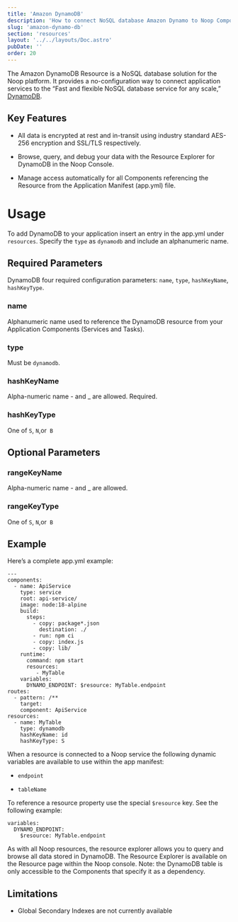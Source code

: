 ```yaml
---
title: 'Amazon DynamoDB'
description: 'How to connect NoSQL database Amazon Dynamo to Noop Components.'
slug: 'amazon-dynamo-db'
section: 'resources'
layout: '../../layouts/Doc.astro'
pubDate: ''
order: 20
---
```


The Amazon DynamoDB Resource is a NoSQL database solution for the Noop platform. It provides a no-configuration way to connect application services to the “Fast and flexible NoSQL database service for any scale,” [DynamoDB](https://aws.amazon.com/pm/dynamodb/).

## Key Features

- All data is encrypted at rest and in-transit using industry standard AES-256 encryption and SSL/TLS respectively.

- Browse, query, and debug your data with the Resource Explorer for DynamoDB in the Noop Console.

- Manage access automatically for all Components referencing the Resource from the Application Manifest (app.yml) file.

# Usage

To add DynamoDB to your application insert an entry in the app.yml under `resources`. Specify the `type` as `dynamodb` and include an alphanumeric name.

## Required Parameters

DynamoDB four required configuration parameters: `name`, `type`, `hashKeyName`, `hashKeyType`.

### name

Alphanumeric name used to reference the DynamoDB resource from your Application Components (Services and Tasks).

### type

Must be `dynamodb`.

### hashKeyName

Alpha-numeric name - and \_ are allowed. Required.

### hashKeyType

One of `S`, `N`,or` B`

## Optional Parameters

### rangeKeyName

Alpha-numeric name - and \_ are allowed.

### rangeKeyType

One of `S`, `N`,or` B`

## Example

Here’s a complete app.yml example:

```
---
components:
  - name: ApiService
    type: service
    root: api-service/
    image: node:18-alpine
    build:
      steps:
        - copy: package*.json
          destination: ./
        - run: npm ci
        - copy: index.js
        - copy: lib/
    runtime:
      command: npm start
      resources:
         - MyTable
    variables:
      DYNAMO_ENDPOINT: $resource: MyTable.endpoint
routes:
  - pattern: /**
    target:
    component: ApiService
resources:
  - name: MyTable
    type: dynamodb
    hashKeyName: id
    hashKeyType: S
```

When a resource is connected to a Noop service the following dynamic variables are available to use within the app manifest:

- `endpoint`

- `tableName`

To reference a resource property use the special `$resource` key. See the following example:

```
variables:
  DYNAMO_ENDPOINT:
    $resource: MyTable.endpoint
```

As with all Noop resources, the resource explorer allows you to query and browse all data stored in DynamoDB. The Resource Explorer is available on the Resource page within the Noop console. Note: the DynamoDB table is only accessible to the Components that specify it as a dependency.

## Limitations

- Global Secondary Indexes are not currently available
